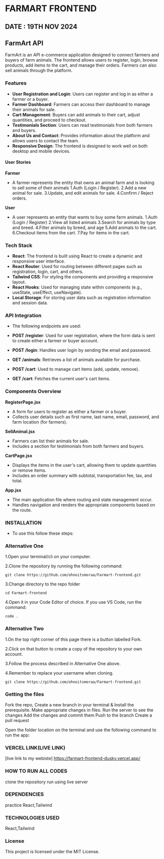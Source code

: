 # FARMART FRONTEND

## DATE : 19TH NOV 2024

## FarmArt API
FarmArt is an API e-commerce application designed to connect farmers and buyers of farm animals. The frontend allows users to register, login, browse products, add items to the cart, and manage their orders. Farmers can also sell animals through the platform.

### Features
- **User Registration and Login**: Users can register and log in as either a farmer or a buyer.
- **Farmer Dashboard**: Farmers can access their dashboard to manage their animals for sale.
- **Cart Management**: Buyers can add animals to their cart, adjust quantities, and proceed to checkout.
- **Testimonials Section**: Users can read testimonials from both farmers and buyers.
- **About Us and Contact**: Provides information about the platform and allows users to contact the team.
- **Responsive Design**: The frontend is designed to work well on both desktop and mobile devices.

#### User Stories
**Farmer**
- A farmer represents the entity that owns an animal farm and is looking to sell some of their animals
1.Auth (Login / Register).
2.Add a new animal for sale.
3.Update, and edit animals for sale.
4.Confirm / Reject orders.

**User**
- A user represents an entity that wants to buy some farm animals.
1.Auth (Login / Register)
2.View all listed animals
3.Search for animals by type and breed.
4.Filter animals by breed, and age
5.Add animals to the cart.
6.Checkout items from the cart.
7.Pay for items in the cart.

### Tech Stack
- **React**: The frontend is built using React to create a dynamic and responsive user interface.
- **React Router**: Used for routing between different pages such as registration, login, cart, and others.
- **Tailwind CSS**: For styling the components and providing a responsive layout.
- **React Hooks**: Used for managing state within components (e.g., useState, useEffect, useNavigate).
- **Local Storage**: For storing user data such as registration information and session data.


### API Integration
- The following endpoints are used:

- **POST /register**: Used for user registration, where the form data is sent to create either a farmer or buyer account.
- **POST /login**: Handles user login by sending the email and password.
- **GET /animals**: Retrieves a list of animals available for purchase.
- **POST /cart**: Used to manage cart items (add, update, remove).
- **GET /cart**: Fetches the current user's cart items.

### Components Overview
**RegisterPage.jsx**
- A form for users to register as either a farmer or a buyer.
- Collects user details such as first name, last name, email, password, and farm location (for farmers).

**SellAnimal.jsx**
- Farmers can list their animals for sale.
- Includes a section for testimonials from both farmers and buyers.

**CartPage.jsx**
- Displays the items in the user's cart, allowing them to update quantities or remove items.
- Includes an order summary with subtotal, transportation fee, tax, and total.

**App.jsx**
- The main application file where routing and state management occur.
- Handles navigation and renders the appropriate components based on the route.


### INSTALLATION
- To use this follow these steps:

### Alternative One
1.Open your terminal/cli on your computer. 

2.Clone the repository by running the following command:

    git clone https://github.com/ohnoitsmoraa/Farmart-frontend.git

3.Change directory to the repo folder

    cd Farmart-frontend
4.Open it in your Code Editor of choice. If you use VS Code, run the command:

    code .

### Alternative Two
1.On the top right corner of this page there is a button labelled Fork.

2.Click on that button to create a copy of the repository to your own account.

3.Follow the process described in Alternative One above.

4.Remember to replace your username when cloning.

    git clone https://github.com/ohnoitsmoraa/Farmart-frontend.git

### Getting the files
Fork the repo, Create a new branch in your terminal & Install the prerequisite. Make appropriate changes in files. Run the server to see the changes Add the changes and commit them Push to the branch Create a pull request

Open the folder location on the terminal and use the following command to run the app:

### VERCEL LINK(LIVE LINK)
[live link to my webiste]
    https://farmart-frontend-dusky.vercel.app/

### HOW TO RUN ALL CODES
clone the repository run using live server


### DEPENDENCIES
practice React,Tailwind

### TECHNOLOGIES USED
React,Tailwind

### License
This project is licensed under the MIT License.